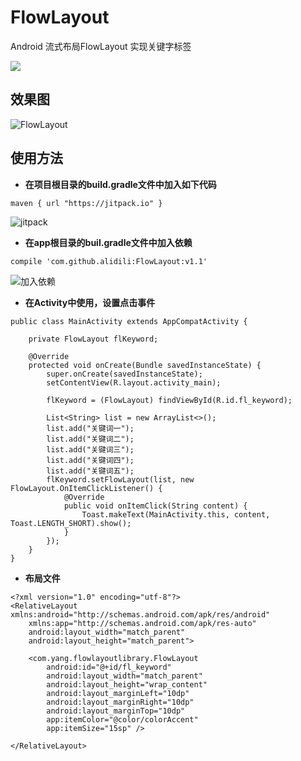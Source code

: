 # FlowLayout
Android 流式布局FlowLayout 实现关键字标签

[![](https://img.shields.io/badge/JitPack.io-v1.1-green.svg)](https://jitpack.io/#alidili/FlowLayout)

## 效果图

![FlowLayout](http://img.blog.csdn.net/20161011110254828)

## 使用方法

- **在项目根目录的build.gradle文件中加入如下代码**

```
maven { url "https://jitpack.io" }
```

![jitpack](http://img.blog.csdn.net/20161017154320407)

- **在app根目录的buil.gradle文件中加入依赖**

```
compile 'com.github.alidili:FlowLayout:v1.1'
```

![加入依赖](http://img.blog.csdn.net/20161017154348181)

- **在Activity中使用，设置点击事件**

```
public class MainActivity extends AppCompatActivity {

    private FlowLayout flKeyword;

    @Override
    protected void onCreate(Bundle savedInstanceState) {
        super.onCreate(savedInstanceState);
        setContentView(R.layout.activity_main);

        flKeyword = (FlowLayout) findViewById(R.id.fl_keyword);

        List<String> list = new ArrayList<>();
        list.add("关键词一");
        list.add("关键词二");
        list.add("关键词三");
        list.add("关键词四");
        list.add("关键词五");
        flKeyword.setFlowLayout(list, new FlowLayout.OnItemClickListener() {
            @Override
            public void onItemClick(String content) {
                Toast.makeText(MainActivity.this, content, Toast.LENGTH_SHORT).show();
            }
        });
    }
}
```

- **布局文件**

```
<?xml version="1.0" encoding="utf-8"?>
<RelativeLayout xmlns:android="http://schemas.android.com/apk/res/android"
    xmlns:app="http://schemas.android.com/apk/res-auto"
    android:layout_width="match_parent"
    android:layout_height="match_parent">

    <com.yang.flowlayoutlibrary.FlowLayout
        android:id="@+id/fl_keyword"
        android:layout_width="match_parent"
        android:layout_height="wrap_content"
        android:layout_marginLeft="10dp"
        android:layout_marginRight="10dp"
        android:layout_marginTop="10dp"
        app:itemColor="@color/colorAccent"
        app:itemSize="15sp" />

</RelativeLayout>
```
